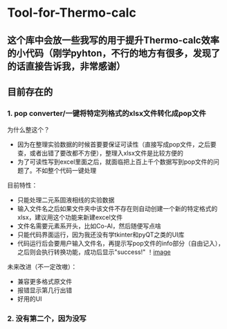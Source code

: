 # Tool-for-Thermo-calc
## 这个库中会放一些我写的用于提升Thermo-calc效率的小代码（刚学pyhton，不行的地方有很多，发现了的话直接告诉我，非常感谢）
## 目前存在的
### 1. pop converter/一键将特定列格式的xlsx文件转化成pop文件

  为什么整这个？
  - 因为在整理实验数据的时候首要要保证可读性（直接写成pop文件，之后要查，或者出错了要改都不方便），整理入xlsx文件是比较方便的
  - 为了可读性写到excel里面之后，就面临把上百上千个数据写到pop文件的问题了。不如整个代码一键处理
  
  
  目前特性：
  - 只能处理二元系固液相线的实验数据
  - 输入文件名之后如果文件夹中该文件不存在则自动创建一个新的特定格式的xlsx，建议用这个功能来新建excel文件
  - 文件名需要元素系开头，比如Co-Al，然后随便写点啥
  - 只能代码界面运行，因为我还没有学tkinter和pyQT之类的UI库
  - 代码运行后会要用户输入文件名，再提示写pop文件的info部分（自由记入），之后则会执行转换功能，成功后显示"success!"
      ！[image]()

  未来改进（不一定改嗷）：
  - 兼容更多格式原文件
  - 报错显示第几行出错
  - 好用的UI

### 2. 没有第二个，因为没写
